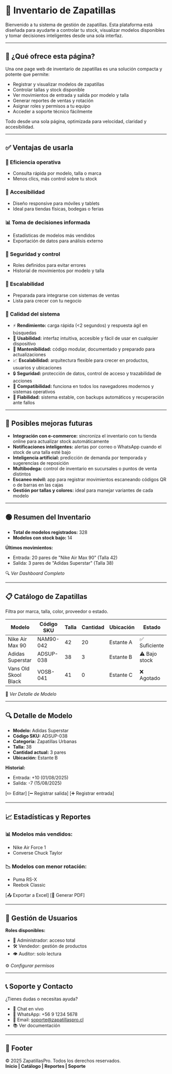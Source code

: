 # 👟 Inventario de Zapatillas

Bienvenido a tu sistema de gestión de zapatillas. Esta plataforma está diseñada para ayudarte a controlar tu stock, visualizar modelos disponibles y tomar decisiones inteligentes desde una sola interfaz.

---

## 🧾 ¿Qué ofrece esta página?

Una one page web de inventario de zapatillas es una solución compacta y potente que permite:

- Registrar y visualizar modelos de zapatillas  
- Controlar tallas y stock disponible  
- Ver movimientos de entrada y salida por modelo y talla  
- Generar reportes de ventas y rotación  
- Asignar roles y permisos a tu equipo  
- Acceder a soporte técnico fácilmente  

Todo desde una sola página, optimizada para velocidad, claridad y accesibilidad.

---

## ✅ Ventajas de usarla

### 🔄 Eficiencia operativa  
- Consulta rápida por modelo, talla o marca  
- Menos clics, más control sobre tu stock  

### 📱 Accesibilidad  
- Diseño responsive para móviles y tablets  
- Ideal para tiendas físicas, bodegas o ferias  

### 📊 Toma de decisiones informada  
- Estadísticas de modelos más vendidos  
- Exportación de datos para análisis externo  

### 🔐 Seguridad y control  
- Roles definidos para evitar errores  
- Historial de movimientos por modelo y talla  

### 🧩 Escalabilidad  
- Preparada para integrarse con sistemas de ventas  
- Lista para crecer con tu negocio  

### 🧪 Calidad del sistema  
- ⚡ **Rendimiento:** carga rápida (<2 segundos) y respuesta ágil en búsquedas  
- 🎯 **Usabilidad:** interfaz intuitiva, accesible y fácil de usar en cualquier dispositivo  
- 🧼 **Mantenibilidad:** código modular, documentado y preparado para actualizaciones  
- 📈 **Escalabilidad:** arquitectura flexible para crecer en productos, usuarios y ubicaciones  
- 🔒 **Seguridad:** protección de datos, control de acceso y trazabilidad de acciones  
- 📱 **Compatibilidad:** funciona en todos los navegadores modernos y sistemas operativos  
- 🧪 **Fiabilidad:** sistema estable, con backups automáticos y recuperación ante fallos  

---

## 🔧 Posibles mejoras futuras

- **Integración con e-commerce:** sincroniza el inventario con tu tienda online para actualizar stock automáticamente  
- **Notificaciones inteligentes:** alertas por correo o WhatsApp cuando el stock de una talla esté bajo  
- **Inteligencia artificial:** predicción de demanda por temporada y sugerencias de reposición  
- **Multibodega:** control de inventario en sucursales o puntos de venta distintos  
- **Escaneo móvil:** app para registrar movimientos escaneando códigos QR o de barras en las cajas  
- **Gestión por tallas y colores:** ideal para manejar variantes de cada modelo  

---

## 🟢 Resumen del Inventario

- **Total de modelos registrados:** 328  
- **Modelos con stock bajo:** 14  

**Últimos movimientos:**  
- Entrada: 20 pares de "Nike Air Max 90" (Talla 42)  
- Salida: 3 pares de "Adidas Superstar" (Talla 38)  

🔍 *Ver Dashboard Completo*

---

## 📋 Catálogo de Zapatillas

Filtra por marca, talla, color, proveedor o estado.

| Modelo                | Código SKU   | Talla | Cantidad | Ubicación | Estado        |
|----------------------|--------------|-------|----------|-----------|---------------|
| Nike Air Max 90      | NAM90-042    | 42    | 20       | Estante A | ✅ Suficiente  |
| Adidas Superstar     | ADSUP-038    | 38    | 3        | Estante B | ⚠️ Bajo stock |
| Vans Old Skool Black | VOSB-041     | 41    | 0        | Estante C | ❌ Agotado     |

📁 *Ver Detalle de Modelo*

---

## 🔍 Detalle de Modelo

- **Modelo:** Adidas Superstar  
- **Código SKU:** ADSUP-038  
- **Categoría:** Zapatillas Urbanas  
- **Talla:** 38  
- **Cantidad actual:** 3 pares  
- **Ubicación:** Estante B  

**Historial:**  
- Entrada: +10 (01/08/2025)  
- Salida: -7 (15/08/2025)  

[✏️ Editar] [➖ Registrar salida] [➕ Registrar entrada]

---

## 📈 Estadísticas y Reportes

### 📊 Modelos más vendidos:
- Nike Air Force 1  
- Converse Chuck Taylor  

### 📉 Modelos con menor rotación:
- Puma RS-X  
- Reebok Classic  

[📤 Exportar a Excel] [📄 Generar PDF]

---

## 👥 Gestión de Usuarios

**Roles disponibles:**

- 👑 Administrador: acceso total  
- 🛠️ Vendedor: gestión de productos  
- 👁️ Auditor: solo lectura  

⚙️ *Configurar permisos*

---

## 📞 Soporte y Contacto

¿Tienes dudas o necesitas ayuda?

- 💬 Chat en vivo  
- 📱 WhatsApp: +56 9 1234 5678  
- 📧 Email: soporte@zapatillaspro.cl  
- 📚 Ver documentación  

---

## 📌 Footer

© 2025 ZapatillasPro. Todos los derechos reservados.  
**Inicio | Catálogo | Reportes | Soporte**
